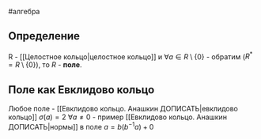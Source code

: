 #алгебра 
## Определение
R - [[Целостное кольцо|целостное кольцо]] и $\forall a \in R \setminus \{ 0 \}$ - обратим ($R^* = R \setminus \{ 0 \}$), то $R$ - **поле**.

## Поле как Евклидово кольцо
Любое поле - [[Евклидово кольцо. Анашкин ДОПИСАТЬ|евклидово кольцо]]
$\sigma(a) = 2 \ \forall a \neq 0$ - пример [[Евклидово кольцо. Анашкин ДОПИСАТЬ|нормы]] в поле
$a = b(b^{-1}a) + 0$